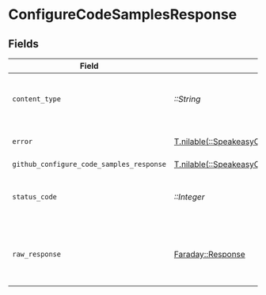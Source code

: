 # ConfigureCodeSamplesResponse


## Fields

| Field                                                                                                                                    | Type                                                                                                                                     | Required                                                                                                                                 | Description                                                                                                                              |
| ---------------------------------------------------------------------------------------------------------------------------------------- | ---------------------------------------------------------------------------------------------------------------------------------------- | ---------------------------------------------------------------------------------------------------------------------------------------- | ---------------------------------------------------------------------------------------------------------------------------------------- |
| `content_type`                                                                                                                           | *::String*                                                                                                                               | :heavy_check_mark:                                                                                                                       | HTTP response content type for this operation                                                                                            |
| `error`                                                                                                                                  | [T.nilable(::SpeakeasyClientSDK::Shared::Error)](../../models/shared/error.md)                                                           | :heavy_minus_sign:                                                                                                                       | Default error response                                                                                                                   |
| `github_configure_code_samples_response`                                                                                                 | [T.nilable(::SpeakeasyClientSDK::Shared::GithubConfigureCodeSamplesResponse)](../../models/shared/githubconfigurecodesamplesresponse.md) | :heavy_minus_sign:                                                                                                                       | OK                                                                                                                                       |
| `status_code`                                                                                                                            | *::Integer*                                                                                                                              | :heavy_check_mark:                                                                                                                       | HTTP response status code for this operation                                                                                             |
| `raw_response`                                                                                                                           | [Faraday::Response](https://www.rubydoc.info/gems/faraday/Faraday/Response)                                                              | :heavy_check_mark:                                                                                                                       | Raw HTTP response; suitable for custom response parsing                                                                                  |